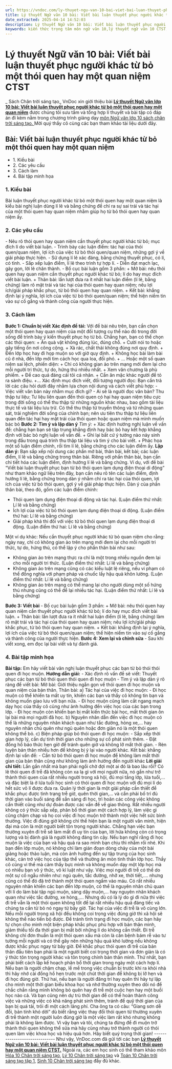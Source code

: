 ```yaml
---
url: https://vndoc.com/ly-thuyet-ngu-van-10-bai-viet-bai-luan-thuyet-phuc-nguoi-khac-tu-bo-mot-thoi-quen-hay-mot-quan-niem-ctst-292447
title: Lý thuyết Ngữ văn 10 bài: Viết bài luận thuyết phục người khác từ bỏ một thói quen hay một quan niệm CTST - Sách Chân trời sáng tạo - VnDoc.com
date_extracted: 2025-04-14 14:52:03
description: Lý thuyết Ngữ văn 10 bài: Viết bài luận thuyết phục người khác từ bỏ một thói quen hay một quan niệm sách Chân trời sáng tạo được VnDoc sưu tầm và giới thiệu  để tham khảo chuẩn bị cho bài giảng học kì mới sắp tới đây của mình.
keywords: kiến thức trọng tâm môn ngữ văn 10,lý thuyết ngữ văn 10 CTST,ngữ văn lớp 10,ôn tập lý thuyết văn lớp 10,lý thuyết môn ngữ văn 10,lý thuyết văn 10 CTST,Lý thuyết môn ngữ văn 10 bài Viết bài luận thuyết phục người khác từ bỏ một thói quen hay một quan niệm,Viết bài luận thuyết phục người khác từ bỏ một thói quen hay một quan niệm,trắc nghiệm ngữ văn 10 CTST,văn 10 chân trời sáng tạo
---
```


# Lý thuyết Ngữ văn 10 bài: Viết bài luận thuyết phục người khác từ bỏ một thói quen hay một quan niệm CTST
 _ Sách Chân trời sáng tạo_
VnDoc xin giới thiệu bài **[Lý thuyết Ngữ văn lớp 10 bài: Viết bài luận thuyết phục người khác từ bỏ một thói quen hay một quan niệm](<https://vndoc.com/ly-thuyet-ngu-van-10-bai-viet-bai-luan-thuyet-phuc-nguoi-khac-tu-bo-mot-thoi-quen-hay-mot-quan-niem-ctst-292447>)** được chúng tôi sưu tầm và tổng hợp lí thuyết và bài tập có đáp án đi kèm nằm trong chương trình giảng dạy [môn Ngữ văn lớp 10 sách chân trời sáng tạo. ](<https://vndoc.com/ngu-van-10-chan-troi-sang-tao-tap1>)Mời quý thầy cô cùng các bạn tham khảo tài liệu dưới đây.
## Bài: Viết bài luận thuyết phục người khác từ bỏ một thói quen hay một quan niệm
  * 1\. Kiểu bài
  * 2\. Các yêu cầu
  * 3\. Cách làm
  * 4\. Bài tập minh họa

### **1\. Kiểu bài**
Bài luận thuyết phục người khác từ bỏ một thói quen hay một quan niệm là kiểu bài nghị luận dùng lí lẽ và bằng chứng để chỉ ra sự sai trái và tác hại của một thói quen hay quan niệm nhằm giúp họ từ bỏ thói quen hay quan niệm ấy.
### **2\. Các yêu cầu**
\- Nêu rõ thói quen hay quan niệm cần thuyết phục người khác từ bỏ; mục đích lí do viết bài luận.
\- Trình bày các luận điểm: tác hại của thói quen/quan niệm, lợi ích của việc từ bỏ thói quen/quan niệm, những gợi ý về giải pháp thực hiện.
\- Sử dụng lí lẽ xác đáng, bằng chứng thuyết phục, có lí, có tình.
\- Sắp xếp luận điểm, lí lẽ theo trình tự hợp lí.
\- Diễn đạt mạch lạc, gãy gọn, lời lẽ chân thành.
\- Bố cục bài luận gồm 3 phần:
\+ Mở bài: nêu thói quen hay quan niệm cần thuyết phục người khác từ bỏ; lí do hay mục đích viết bài luận.
\+ Thân bài: lần lượt đưa ra ít nhất hai luận điểm \(lí lẽ, bằng chứng\) làm rõ mặt trái và tác hại của thói quen hay quan niệm; nêu lợi ích/giải pháp khắc phục, từ bỏ thói quen hay quan niệm.
\+ Kết bài: khẳng định lại ý nghĩa, lợi ích của việc từ bỏ thói quen/quan niệm; thể hiện niềm tin vào sự cố gắng và thành công của người thực hiện.
### **3\. Cách làm**
**Bước 1: Chuẩn bị viết**
**Xác định đề tài:** Với đề bài nêu trên, bạn cần chọn một thói quen hay quan niệm của một đối tượng cụ thể nào đó trong đời sống để trình bày ý kiến thuyết phục họ từ bỏ.
Chẳng hạn, bạn có thể chọn các thói quen:
\+ Ăn quà vặt không đúng lúc, đúng chỗ.
\+ Cười nói to hoặc gây tiếng ồn nơi công cộng.
\+ Xả rác, chất thải không đúng nơi quy định.
\+ Đến lớp học hay đi họp muộn so với giờ quy định.
\+ Không học bài làm bài cũ ở nhà, đến lớp mới tìm cách học qua loa, đối phó.
\+ …
Hoặc một số quan niệm sai lệch, phiến diện:
\+ Chỉ có không gian ảo trên mạng mới đem lại cho mỗi người tri thức, tự do, hứng thú nhiều nhất.
\+ Xem văn chương là phù phiếm.
\+ Đề cao quá đáng cái tôi cá nhân.
\+ Cần ăn mặc khác người để tỏ ra sành điệu.
+…
Xác định mục đích viết, đối tượng người đọc:
Bạn cần trả lời các câu hỏi dưới đây nhằm lựa chọn nội dung và cách viết phù hợp:
\- Việc viết văn bản này nhằm mục đích gì?
\- Ai sẽ là người đọc văn bản?
Thu thập tư liệu: Tư liệu liên quan đến thói quen có hại hay quan niệm tiêu cực trong đời sống có thể thu thập từ những nguồn khác nhau, bao gồm tài liệu thực tế và tài liệu lưu trữ. Có thể thu thập từ truyền thông và từ những quan sát, trải nghiệm đời sống của chính bạn; nên ưu tiên thu thập tư liệu liên quan đến tác hại hay mặt trái của thói quen hoặc quan niệm mà mình muốn bác bỏ
**Bước 2: Tìm ý và lập dàn ý**
 _Tìm ý:_
\+ Xác định hướng nghị luận về vấn đề: chẳng hạn bạn sẽ tập trung khẳng định hay bác bỏ hay kết hợp khẳng định với bác bỏ nghị luận về vấn đề.
\+ Ghi lại bất cứ ý tưởng nào nảy sinh trong đầu trong quá trình thu thập tài liệu và tìm ý cho bài viết.
\+ Phác họa một số luận điểm chính, rồi tìm lí lẽ, bằng chứng cho các luận điểm ấy.
**Lập dàn ý:** Bạn sắp xếp nội dung các phần mở bài, thân bài, kết bài; các luận điểm, lí lẽ và bằng chứng trong thân bài.
Riêng với phần thân bài, bạn cần chi tiết hóa các luận điểm, định hướng lí lẽ và bằng chứng. Ví dụ, với đề bài “Viết bài luận thuyết phục bạn từ bỏ thói quen lạm dụng điện thoại di động” như tham khảo ngữ liệu trên đây, bạn cần nêu rõ tên các luận điểm, định hướng lí lẽ, bằng chứng trong dàn ý nhằm chỉ ra tác hại của thói quen, lợi ích của việc từ bỏ thói quen, gợi ý về giải pháp thực hiện. Dàn ý của phần thân bài, theo đó, gồm các luận điểm chính:
  * Thói quen lạm dụng điện thoại di động và tác hại. \(Luận điểm thứ nhất: Lí lẽ và bằng chứng\)
  * Ích lợi của việc từ bỏ thói quen lạm dụng điện thoại di động. \(Luận điểm thứ hai: Lí lẽ và bằng chứng\)
  * Giải pháp khả thi đối với việc từ bỏ thói quen lạm dụng điện thoại di động. \(Luận điểm thứ hai: Lí lẽ và bằng chứng\)

Một ví dụ khác: Nếu cần thuyết phục người khác từ bỏ quan niệm cho rằng: ngày nay, chỉ có không gian ảo trên mạng mới đem lại cho mỗi người tri thức, tự do, hứng thú, có thể lập ý cho phần thân bài như sau:
  * Không gian ảo trên mạng thực ra chỉ là một trong nhiều nguồn đem lại cho mỗi người tri thức. \(Luận điểm thứ nhất: Lí lẽ và bằng chứng\)
  * Không gian ảo trên mạng cũng có các kiểu luật lệ riêng, nếu vi phạm có thể đồng nghĩa với phạm pháp và chuốc lấy hậu quả khôn lường. \(Luận điểm thứ nhất: Lí lẽ và bằng chứng\)
  * Không gian ảo trên mạng có thể mang lại cho người dùng một số hứng thú nhưng cũng có thể để lại nhiều tác hại. \(Luận điểm thứ nhất: Lí lẽ và bằng chứng\)

**Bước 3: Viết bài**
\- Bố cục bài luận gồm 3 phần:
\+ Mở bài: nêu thói quen hay quan niệm cần thuyết phục người khác từ bỏ; lí do hay mục đích viết bài luận.
\+ Thân bài: lần lượt đưa ra ít nhất hai luận điểm \(lí lẽ, bằng chứng\) làm rõ mặt trái và tác hại của thói quen hay quan niệm; nêu lợi ích/giải pháp khắc phục, từ bỏ thói quen hay quan niệm.
\+ Kết bài: khẳng định lại ý nghĩa, lợi ích của việc từ bỏ thói quen/quan niệm; thể hiện niềm tin vào sự cố gắng và thành công của người thực hiện.
**Bước 4: Xem lại và chỉnh sửa**
\- Sau khi viết xong, em đọc lại bài viết và tự đánh giá.
### **4\. Bài tập minh họa**
**Bài tập:** Em hãy viết bài văn nghị luận thuyết phục các bạn từ bỏ thói thói quen đi học muộn.
**Hướng dẫn giải:**
\- Xác định rõ vấn đề sẽ viết: Thuyết phục các bạn từ bỏ thói quen thói quen đi học muộn
\- Tìm ý và lập dàn ý rõ ràng để viết bài:
Mở bài: Giới thiệu ngắn gọn về thói quen đi học muộn và quan niệm của bản thân.
Thân bài:
a\) Tác hại của việc đi học muộn:
\- Đi học muộn có thể khiến ta mất uy tín, khiến các bạn và thầy cô không tin bạn và không muốn giao lưu với bạn nữa.
\- Đi học muộn cũng làm cắt ngang mạch dạy học của thầy cô cũng như ảnh hưởng đến việc học của các bạn trong lớp.
\- Đi học muộn còn khiến bạn bị mất kiến thức bài học, mất thời gian ôn lại bài mà mọi người đã học.
b\) Nguyên nhân dẫn đến việc đi học muộn có thể là những nguyên nhân khách quan như tắc đường, hỏng xe,... hay nguyên nhân chủ quên như ngủ quên hoặc đơn giản nó là một thói quen không thể bỏ.
c\) Biện pháp giúp bỏ thói quen đi học muộn:
\- Sắp xếp thời gian hợp lý, cần dự tính thời gian cho những sự cố phát sinh thêm.
\- Đặt đồng hồ báo thức hẹn giờ để tránh quên giờ và không lỡ mất thời gian.
\- Rèn luyện bản thân nhiều hơn để không bị ỷ lại vào người khác.
Kết bài: khẳng định lại vấn đề:
\- Cần từ bỏ thói quen đi học muộn để không làm mất thời gian của bản thân cũng như không làm ảnh hưởng đến người khác
**Lời giải chi tiết:**
Lần gần nhất mà bạn phải ngồi chờ đợi một ai đó là bao lâu rồi? Có lẽ thói quen đi trễ đã không còn xa lạ gì với mọi người nữa, nó gần như trở thành thói quen của rất nhiều người trong xã hội, đủ mọi tầng lớp, lứa tuổi,…và đặc biệt là ở lứa tuổi học sinh có thói quen đi học muộn với đủ mọi lí do hết sức vô lí được đưa ra.
Quản lý thời gian là một giải pháp cần thiết để khắc phục được tình trạng trễ giờ, quên thời gian,… và cần phải bố trí đủ thời gian vào buổi sáng để sẵn sàng đi học, trì hoãn các công việc không cần thiết cũng như dự đoán được các vấn đề về giao thông. Rất nhiều người không có ý thức sắp xếp, phân bổ thời gian một cách hợp lý, làm việc gì cũng chậm chạp và họ coi việc đi học muộn trở thành một việc hết sức bình thường. Việc đi đúng giờ không chỉ thể hiện bạn là một người văn minh, hiện đại mà còn là một người biết tôn trọng người khác. Chẳng hạn việc bạn thường xuyên đi trễ sẽ làm mất đi uy tín của bạn, lời hứa không còn có trọng lượng và bị đánh giá là người không đáng tin cậy. Nếu bạn nghĩ rằng đi học muộn là việc của bạn và hậu quả ra sao mình bạn chịu thì nhầm rồi nhé. Khi bạn đến lớp muộn, nó không chỉ làm gián đoạn dòng chảy của một bài giảng hoặc thảo luận, mà còn ảnh hưởng đến sự tập trung của học sinh khác, cản trở việc học của tập thể và thường ăn mòn tinh thần lớp học. Thầy cô cũng vì thế mà cảm thấy bực mình và không muốn dạy một lớp học mà có nhiều bạn vô ý thức, vô kỉ luật như vậy.
Việc mọi người đi trễ có thể do một sự cố ngẫu nhiên như: ngủ quên, tắc đường, nhỡ xe, thời tiết,…. nhưng cũng có thể đó đã trở thành một thói quen ngấm vào máu. Có rất nhiều nguyên nhân khiến các bạn đến lớp muộn, có thể là nguyên nhân chủ quan với lí do làm bài tập ngủ muộn, sáng dậy muộn,… hay nguyên nhân khách quan như việc tắc đường, xe hỏng,…. Nhưng dù có là lý do gì đi nữa thì việc đi trễ vẫn là một thói quen không tốt để lại rất nhiều hậu quả đáng tiếc và chúng ta cần từ bỏ nó ngay từ bây giờ. Tác hại của việc đi trễ là vô cùng lớn. Nếu mỗi người trong xã hội đều không coi trọng việc đúng giờ thì xã hội sẽ không thể nào tiến bộ được. Để tránh tình trạng đi học muộn, các bạn hãy tự chọn cho mình một biện pháp khắc phục phù hợp với bản thân mình, giảm thiểu tối đa thời gian bị mất bởi những lí do không cần thiết.
Đi trễ không chỉ đơn thuần là một thói quen xấu mà còn là căn bệnh bám rễ vào tư tưởng mỗi người và có thể gây nên những hậu quả khó lường nếu không được khắc phục ngay từ bây giờ. Để khắc phục thói quen đi trễ của bản thân đầu tiên bạn phải là một người biết coi trọng thời gian và đơn giản là có ý thức tôn trọng người khác và tôn trọng chính bản thân mình. Thứ nhất, bạn phải biết cách lập kế hoạch phân bổ thời gian trong ngày một cách hợp lí. Nếu bạn là người chậm chạp, lề mề trong việc chuẩn bị trước khi ra khỏi nhà thì hãy nhớ cài đồng hồ hẹn trước một chút thời gian để không bị lỡ hẹn và đi học đúng giờ. Thứ hai, nếu bạn là người đãng trí hay quên thì hãy tự lập cho mình một thời gian biểu khoa học và nhớ thường xuyên theo dõi nó để chắc chắn rằng mình không bỏ quên hay đi trễ một cuộc hẹn hay một buổi học nào cả. Và bạn cũng nên dự trù thời gian để có thể hoàn thành công việc và những việc có khả năng phát sinh thêm, tránh để quỹ thời gian của bạn bị quá tải, trôi đi một cách lãng phí.
Cha ông ta có câu: “Giang sơn dễ đổi, bản tính khó dời” dù biết rằng việc thay đổi thói quen từ thường xuyên đi trễ thành một người luôn đúng giờ là một việc làm rất khó nhưng không phải là không làm được. Vì vậy bạn và tôi, chúng ta đừng để đi muộn trở thành thói quen không thể sửa mà hãy cùng nhau trở thành người có thói quen làm việc khoa học và hiệu quả hơn. Hãy biết quý trọng thời gian\!
_\------------------------------_
Như vậy, VnDoc.com đã gửi tới các bạn **[Lý thuyết Ngữ văn 10 bài: Viết bài luận thuyết phục người khác từ bỏ một thói quen hay một quan niệm CTST.](<https://vndoc.com/ly-thuyet-ngu-van-10-bai-viet-bai-luan-thuyet-phuc-nguoi-khac-tu-bo-mot-thoi-quen-hay-mot-quan-niem-ctst-292447>)** Ngoài ra, các em học sinh có thể tham khảo môn [Hóa 10 Chân trời sáng tạo](<https://vndoc.com/hoa-10-chan-troi-sang-tao>), [Lý 10 Chân trời sáng tạo](<https://vndoc.com/vat-ly-10-chan-troi-sang-tao>) và [Toán 10 Chân trời sáng tạo tập 1](<https://vndoc.com/toan-10-chan-troi-sang-tao-tap1>), [Sinh 10 Chân trời sáng tạo](<https://vndoc.com/sinh-hoc-10-chan-troi-sang-tao>) đầy đủ khác.
